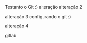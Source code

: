 Testanto o Git :) 
 alteração 
 alteração 2

 alteração 3
 configurando o git :) 

 alteração 4

 gitlab